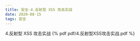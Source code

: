 ```yaml
---
title: 安全-4.反射型 XSS 攻击实战
date: 2020-08-15
tags: 安全
---
```

4.反射型 XSS 攻击实战
{% pdf pdf/4.反射型XSS攻击实战.pdf %}